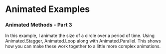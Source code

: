 # Animated Examples

### Animated Methods - Part 3

In this example, I animate the size of a circle over a period of time.
Using Animated.Stagger, Animated.Loop along with Animated.Parallel.
This shows how you can make these work together to a little more complex animations.
